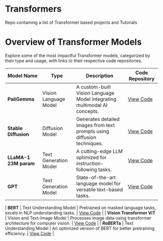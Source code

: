 # Transformers
Repo containing a list of Transformer based projects and Tutorials


# Overview of Transformer Models

Explore some of the most impactful Transformer models, categorized by their type and usage, with links to their respective code repositories.

| **Model Name** | **Type** | **Description** | **Code Repository** |
|-------|------|----------|------|
| **PaliGemma** | Vision Language Model | A custom-built Vision Language Model integrating multimodal AI concepts.| [View Code](https://github.com/Jkanishkha0305/LLMs-from-Scratch/tree/main/PaliGemma) |
| **Stable Diffusion** | Diffusion Model | Generates detailed images from text prompts using diffusion techniques. | [View Code](#)  
| **LLaMA-1 23M param** | Text Generation Model | A cutting-edge LLM optimized for instruction-following tasks. | [View Code](https://github.com/Jkanishkha0305/LLMs-from-Scratch/tree/main/LLaMA-1-2.3M) |
| **GPT** | Text Generation Model | State-of-the-art language model for versatile text-based tasks. | [View Code](#) |

| **BERT** | Text Understanding Model | Pretrained on masked language tasks, excels in NLP understanding tasks. | [View Code](#) |
| **Vision Transformer ViT** | Vision and Text-Image Model | Processes image data using transformer architecture for computer vision. | [View Code](#) |
| **RoBERTa** | Text Understanding Model | An optimized version of BERT for better pretraining efficiency. | [View Code](#) |


